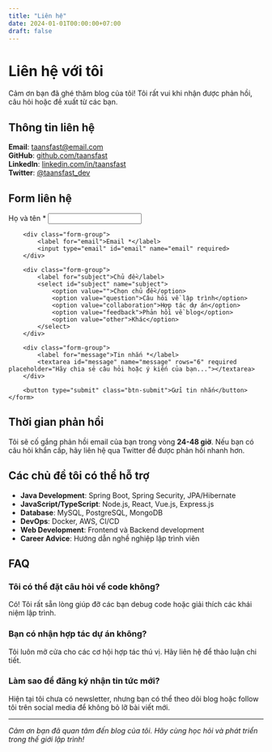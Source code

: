 ```yaml
---
title: "Liên hệ"
date: 2024-01-01T00:00:00+07:00
draft: false
---
```


# Liên hệ với tôi

Cảm ơn bạn đã ghé thăm blog của tôi! Tôi rất vui khi nhận được phản hồi, câu hỏi hoặc đề xuất từ các bạn.

## Thông tin liên hệ

**Email**: taansfast@email.com  
**GitHub**: [github.com/taansfast](https://github.com/taansfast)  
**LinkedIn**: [linkedin.com/in/taansfast](https://linkedin.com/in/taansfast)  
**Twitter**: [@taansfast_dev](https://twitter.com/taansfast_dev)  

## Form liên hệ

<div class="contact-form">
    <form id="contactForm" action="#" method="POST">
        <div class="form-group">
            <label for="name">Họ và tên *</label>
            <input type="text" id="name" name="name" required>
        </div>
        
        <div class="form-group">
            <label for="email">Email *</label>
            <input type="email" id="email" name="email" required>
        </div>
        
        <div class="form-group">
            <label for="subject">Chủ đề</label>
            <select id="subject" name="subject">
                <option value="">Chọn chủ đề</option>
                <option value="question">Câu hỏi về lập trình</option>
                <option value="collaboration">Hợp tác dự án</option>
                <option value="feedback">Phản hồi về blog</option>
                <option value="other">Khác</option>
            </select>
        </div>
        
        <div class="form-group">
            <label for="message">Tin nhắn *</label>
            <textarea id="message" name="message" rows="6" required placeholder="Hãy chia sẻ câu hỏi hoặc ý kiến của bạn..."></textarea>
        </div>
        
        <button type="submit" class="btn-submit">Gửi tin nhắn</button>
    </form>
</div>

## Thời gian phản hồi

Tôi sẽ cố gắng phản hồi email của bạn trong vòng **24-48 giờ**. Nếu bạn có câu hỏi khẩn cấp, hãy liên hệ qua Twitter để được phản hồi nhanh hơn.

## Các chủ đề tôi có thể hỗ trợ

- **Java Development**: Spring Boot, Spring Security, JPA/Hibernate
- **JavaScript/TypeScript**: Node.js, React, Vue.js, Express.js
- **Database**: MySQL, PostgreSQL, MongoDB
- **DevOps**: Docker, AWS, CI/CD
- **Web Development**: Frontend và Backend development
- **Career Advice**: Hướng dẫn nghề nghiệp lập trình viên

## FAQ

### Tôi có thể đặt câu hỏi về code không?
Có! Tôi rất sẵn lòng giúp đỡ các bạn debug code hoặc giải thích các khái niệm lập trình.

### Bạn có nhận hợp tác dự án không?
Tôi luôn mở cửa cho các cơ hội hợp tác thú vị. Hãy liên hệ để thảo luận chi tiết.

### Làm sao để đăng ký nhận tin tức mới?
Hiện tại tôi chưa có newsletter, nhưng bạn có thể theo dõi blog hoặc follow tôi trên social media để không bỏ lỡ bài viết mới.

---

*Cảm ơn bạn đã quan tâm đến blog của tôi. Hãy cùng học hỏi và phát triển trong thế giới lập trình!*
